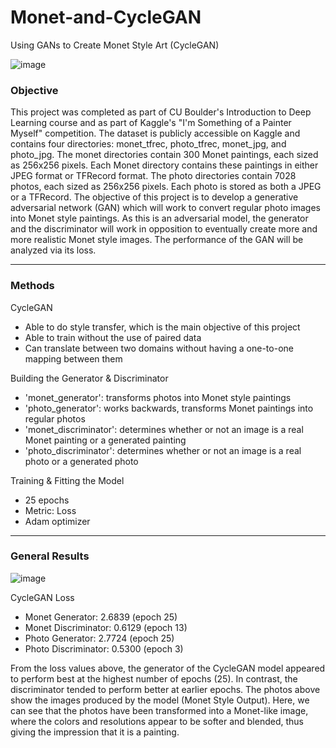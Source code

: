 # Monet-and-CycleGAN
Using GANs to Create Monet Style Art (CycleGAN)

![image](https://github.com/user-attachments/assets/8d444ba6-49de-41cb-9956-f822d63fa7ec)

### Objective
This project was completed as part of CU Boulder's Introduction to Deep Learning course and as part of Kaggle's "I'm Something of a Painter Myself" competition. The dataset is publicly accessible on Kaggle and contains four directories: monet_tfrec, photo_tfrec, monet_jpg, and photo_jpg. The monet directories contain 300 Monet paintings, each sized as 256x256 pixels. Each Monet directory contains these paintings in either JPEG format or TFRecord format. The photo directories contain 7028 photos, each sized as 256x256 pixels. Each photo is stored as both a JPEG or a TFRecord. The objective of this project is to develop a generative adversarial network (GAN) which will work to convert regular photo images into Monet style paintings. As this is an adversarial model, the generator and the discriminator will work in opposition to eventually create more and more realistic Monet style images. The performance of the GAN will be analyzed via its loss.

---

### Methods
CycleGAN
- Able to do style transfer, which is the main objective of this project
- Able to train without the use of paired data
- Can translate between two domains without having a one-to-one mapping between them 

Building the Generator & Discriminator
- 'monet_generator': transforms photos into Monet style paintings
- 'photo_generator': works backwards, transforms Monet paintings into regular photos
- 'monet_discriminator': determines whether or not an image is a real Monet painting or a generated painting
- 'photo_discriminator': determines whether or not an image is a real photo or a generated photo

Training & Fitting the Model
- 25 epochs
- Metric: Loss
- Adam optimizer

---

### General Results
![image](https://github.com/user-attachments/assets/bcf192c2-7db0-4cb9-b9da-d44e6c6109d8)

CycleGAN Loss
- Monet Generator: 2.6839 (epoch 25)
- Monet Discriminator: 0.6129 (epoch 13)
- Photo Generator: 2.7724 (epoch 25)
- Photo Discriminator: 0.5300 (epoch 3)

From the loss values above, the generator of the CycleGAN model appeared to perform best at the highest number of epochs (25). In contrast, the discriminator tended to perform better at earlier epochs. The photos above show the images produced by the model (Monet Style Output). Here, we can see that the photos have been transformed into a Monet-like image, where the colors and resolutions appear to be softer and blended, thus giving the impression that it is a painting. 
